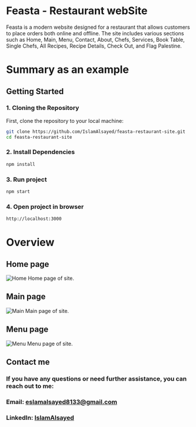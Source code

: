 # Feasta - Restaurant webSite

Feasta is a modern website designed for a restaurant that allows customers to place orders both online
and offline. The site includes various sections such as Home, Main, Menu, Contact, About, Chefs,
Services, Book Table, Single Chefs, All Recipes, Recipe Details, Check Out, and Flag Palestine.

# Summary as an example

## Getting Started

### 1. Cloning the Repository

First, clone the repository to your local machine:

```bash
git clone https://github.com/IslamAlsayed/feasta-restaurant-site.git
cd feasta-restaurant-site
```

### 2. Install Dependencies

```bash
npm install
```

### 3. Run project

```bash
npm start
```

### 4. Open project in browser

```bash
http://localhost:3000
```

# Overview

## Home page

![Home](./src/Assets/preview/home.png)
Home page of site.

## Main page

![Main](./src/Assets/preview/main.png)
Main page of site.

## Menu page

![Menu](./src/Assets/preview/menu.png)
Menu page of site.

## Contact me

### If you have any questions or need further assistance, you can reach out to me:

### Email: eslamalsayed8133@gmail.com

### LinkedIn: [IslamAlsayed](https://www.linkedin.com/in/islam-alsayed7)
